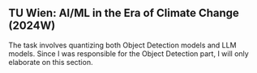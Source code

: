 ## TU Wien: AI/ML in the Era of Climate Change (2024W)
The task involves quantizing both Object Detection models and LLM models. Since I was responsible for the Object Detection part, I will only elaborate on this section.
